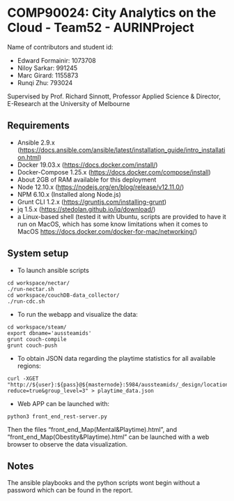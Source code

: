 # COMP90024: City Analytics on the Cloud - Team52 - AURINProject

Name of contributors and student id:
* Edward Formainir: 1073708
* Niloy Sarkar: 991245
* Marc Girard: 1155873
* Runqi Zhu: 793024

Supervised by Prof. Richard Sinnott, Professor Applied Science & Director, E-Research at the University of Melbourne

## Requirements

* Ansible 2.9.x (https://docs.ansible.com/ansible/latest/installation_guide/intro_installation.html)
* Docker 19.03.x (https://docs.docker.com/install/)
* Docker-Compose 1.25.x (https://docs.docker.com/compose/install)
* About 2GB of RAM available for this deployment
* Node 12.10.x (https://nodejs.org/en/blog/release/v12.11.0/)
* NPM 6.10.x (Installed along Node.js)
* Grunt CLI 1.2.x (https://gruntjs.com/installing-grunt)
* jq 1.5.x (https://stedolan.github.io/jq/download/)
* a Linux-based shell (tested it with Ubuntu, scripts are provided to have it run on MacOS, which has some know limitations when it comes to MacOS https://docs.docker.com/docker-for-mac/networking/)

## System setup

* To launch ansible scripts

```shell script
cd workspace/nectar/
./run-nectar.sh
cd workspace/couchDB-data_collector/
./run-cdc.sh
```

* To run the webapp and visualize the data:

```shell script
cd workspace/steam/
export dbname='aussteamids'
grunt couch-compile
grunt couch-push
```

* To obtain JSON data regarding the playtime statistics for all available regions:
```shell script
curl -XGET "http://${user}:${pass}@${masternode}:5984/aussteamids/_design/location/_view/gametime?reduce=true&group_level=3" > playtime_data.json
```

* Web APP can be launched with:
```shell script
python3 front_end_rest-server.py
```
Then the files “front_end_Map(Mental&Playtime).html”, and “front_end_Map(Obestity&Playtime).html” can be launched with a web browser to observe the data visualization.

## Notes
The ansible playbooks and the python scripts wont begin without a password which can be found in the report.